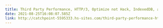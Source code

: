 ```yaml
---
title: Third Party Performance, HTTP/3, Optimize not Hack, IndexedDB, and Wishlist!
date: 2021-08-25T16:08:07.585Z
link: http://catchpoint-5595333.hs-sites.com/third-party-performance-http/3-indexeddb-and-wishlist
---
```

